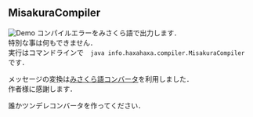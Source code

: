 MisakuraCompiler
--
![Demo](https://raw.github.com/satanabe1/MisakuraCompiler/master/demo.png)
コンパイルエラーをみさくら語で出力します．  
特別な事は何もできません．  
実行はコマンドラインで　`java info.haxahaxa.compiler.MisakuraCompiler`　です．  
  
メッセージの変換は[みさくら語コンバータ](http://jet-black-laver.sakura.ne.jp/RTM/nankotu.htm "みさくらコンバータ")を利用しました．  
作者様に感謝します．  

誰かツンデレコンバータを作ってください．  
